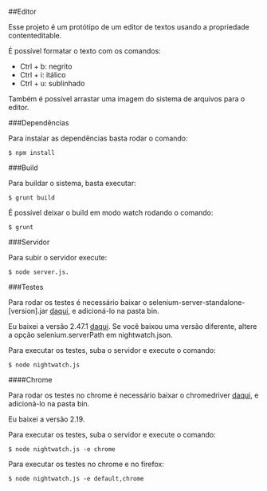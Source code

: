 ##Editor

Esse projeto é um protótipo de um editor de textos usando a propriedade contenteditable.

É possível formatar o texto com os comandos:

* Ctrl + b: negrito
* Ctrl + i: itálico
* Ctrl + u: sublinhado

Também é possível arrastar uma imagem do sistema de arquivos para o editor.

###Dependências

Para instalar as dependências basta rodar o comando:

    $ npm install

###Build

Para buildar o sistema, basta executar:

    $ grunt build

É possível deixar o build em modo watch rodando o comando:

    $ grunt

###Servidor

Para subir o servidor execute:

    $ node server.js.

###Testes

Para rodar os testes é necessário baixar o selenium-server-standalone-[version].jar [daqui](http://selenium-release.storage.googleapis.com/index.html), e adicioná-lo na pasta bin.

Eu baixei a versão 2.47.1 [daqui](http://selenium-release.storage.googleapis.com/2.47/selenium-server-standalone-2.47.1.jar). Se você baixou uma versão diferente, altere a opção selenium.serverPath em nightwatch.json.

Para executar os testes, suba o servidor e execute o comando:

    $ node nightwatch.js

####Chrome

Para rodar os testes no chrome é necessário baixar o chromedriver [daqui](http://chromedriver.storage.googleapis.com/index.html), e adicioná-lo na pasta bin.

Eu baixei a versão 2.19.

Para executar os testes, suba o servidor e execute o comando:

    $ node nightwatch.js -e chrome

Para executar os testes no chrome e no firefox:

    $ node nightwatch.js -e default,chrome
